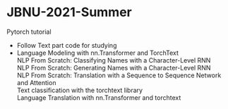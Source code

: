 # JBNU-2021-Summer
Pytorch tutorial<br>
- Follow Text part code for studying<br>
- Language Modeling with nn.Transformer and TorchText<br>
  NLP From Scratch: Classifying Names with a Character-Level RNN<br>
  NLP From Scratch: Generating Names with a Character-Level RNN<br>
  NLP From Scratch: Translation with a Sequence to Sequence Network and Attention<br>
  Text classification with the torchtext library<br>
  Language Translation with nn.Transformer and torchtext
  
